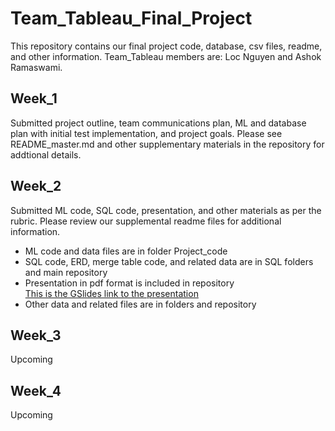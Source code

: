 # Team_Tableau_Final_Project  
This repository contains our final project code, database, csv files, readme, and other information. Team_Tableau members are: Loc Nguyen and Ashok Ramaswami.  

## Week_1  
Submitted project outline, team communications plan, ML and database plan with initial test implementation, and project goals. Please see README_master.md and other supplementary materials in the repository for addtional details.  

## Week_2  
Submitted ML code, SQL code, presentation, and other materials as per the rubric. Please review our supplemental readme files for additional information.  

* ML code and data files are in folder Project_code  
* SQL code, ERD, merge table code, and related data are in SQL folders and main repository    
* Presentation in pdf format is included in repository  
[This is the GSlides link to the presentation](https://docs.google.com/presentation/d/1hAxS7EPKCvkDF0gaE0cOq2wyhXx_fzK4gBUPGlQOuKY/edit?usp=sharing)  
* Other data and related files are in folders and repository  

## Week_3
Upcoming  

## Week_4  
Upcoming

